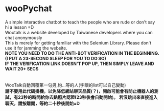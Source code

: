 # wooPychat
A simple interactive chatbot to teach the people who are rude or don't say hi a lesson =D
</br>Wootalk is a website developed by Taiwanese developers where you can chat anonymously
</br>This is merely for getting familiar with the Selenium Library. Please don't use it for jamming the website.
</br><b>NOTE YOU NEED TO DO THE ANTI-BOT VERIFICATION IN THE BEGINNING.(I PUT A 23-SECOND SLEEP FOR YOU TO DO SO)</b>
</br><b>IF THE VERIFICATION LINK DOESN'T POP UP, THEN SIMPLY LEAVE AND WAIT 20+ SECS</b>
</br>
</br>
</br>WooTalk自動回覆第一句男,約...等的人(字眼的list可以自己變動)</br>
<b>請不要用此代碼掛機，以免降低網站聊天品質(？)，開啟可能會有防止機器人的測試，有23秒的時間給你去點照片認證(23秒後會自動開始)。</b>
<b>若沒跳出來直接進入聊天，請按離開，等約二十秒後開始=D</b>
